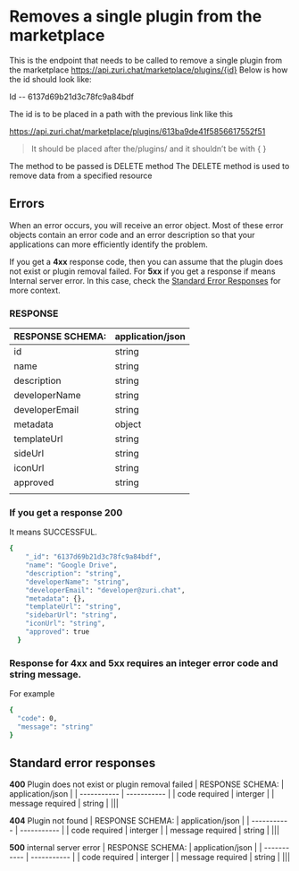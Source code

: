 # Removes a single plugin from the marketplace


This is the endpoint that needs to be called to remove a single plugin from the marketplace
https://api.zuri.chat/marketplace/plugins/{id}
Below is how the id should look like:

Id -- 6137d69b21d3c78fc9a84bdf

The id is to be placed in a path with the previous link like this

https://api.zuri.chat/marketplace/plugins/613ba9de41f5856617552f51

 > It should be placed after the/plugins/ and it shouldn’t be with { }


The method to be passed is DELETE method
The DELETE method is used to remove data from a specified resource  

## **Errors**
When an error occurs, you will receive an error object. Most of these error objects contain an error code and an error description so that your applications can more efficiently identify the problem.


If you get a **4xx** response code, then you can assume that the plugin does not exist or plugin removal failed. 
For **5xx** if you get a response if means Internal server error.
In this case, 
check the [Standard Error Responses](#standard-error-responses) for more context.
### RESPONSE 

| RESPONSE SCHEMA:  |  application/json |
| ----------- | ----------- |
| id | string |
| name | string |
| description | string |
| developerName | string |
| developerEmail | string |
| metadata |  object |
| templateUrl  | string |
| sideUrl |  string |
| iconUrl | string |
| approved | string |
|||

 ### If you get a response **200**
 It means SUCCESSFUL.


```sh
{
    "_id": "6137d69b21d3c78fc9a84bdf",
    "name": "Google Drive",
    "description": "string",
    "developerName": "string",
    "developerEmail": "developer@zuri.chat",
    "metadata": {},
    "templateUrl": "string",
    "sidebarUrl": "string",
    "iconUrl": "string",
    "approved": true
  }
 ```
 
 
 ### Response for 4xx and 5xx requires an integer error code and string message. <br>
  For example


```sh
{
  "code": 0,
  "message": "string"
}
```


 ## Standard error responses
  **400** Plugin does not exist or plugin removal failed
| RESPONSE SCHEMA:  |  application/json |
| ----------- | ----------- |
|  code required | interger |
| message required | string |
|||

**404** Plugin not found
| RESPONSE SCHEMA:  |  application/json |
| ----------- | ----------- |
|  code required | interger |
| message required | string |
|||

 **500** internal server error
| RESPONSE SCHEMA:  |  application/json |
| ----------- | ----------- |
|  code required | interger |
| message required | string |
|||